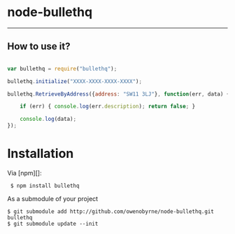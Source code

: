# node-bullethq



---------


How to use it?
---------------

````javascript

var bullethq = require("bullethq");

bullethq.initialize("XXXX-XXXX-XXXX-XXXX");

bullethq.RetrieveByAddress({address: "SW11 3LJ"}, function(err, data) {

	if (err) { console.log(err.description); return false; }

	console.log(data);
});
````

Installation
============

Via [npm][]:

     $ npm install bullethq
	
As a submodule of your project

	$ git submodule add http://github.com/owenobyrne/node-bullethq.git bullethq
	$ git submodule update --init

	